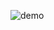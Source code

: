 ![demo](https://user-images.githubusercontent.com/20487674/119122145-69368080-ba58-11eb-80cb-191075986e02.gif)
